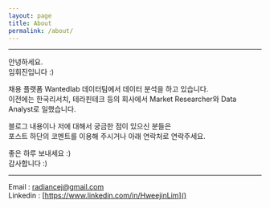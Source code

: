```yaml
---
layout: page
title: About
permalink: /about/
---
```

   
-----   
   
안녕하세요.   
임휘진입니다 :)

채용 플랫폼 Wantedlab 데이터팀에서 데이터 분석을 하고 있습니다.  
이전에는 한국리서치, 테라핀테크 등의 회사에서 Market Researcher와 Data Analyst로 일했습니다. 

블로그 내용이나 저에 대해서 궁금한 점이 있으신 분들은  
포스트 하단의 코멘트를 이용해 주시거나 아래 연락처로 연락주세요.

좋은 하루 보내세요 :)  
감사합니다 :)  
   
-----  
   
Email : radiancej@gmail.com   
Linkedin : [https://www.linkedin.com/in/HweejinLim]()


